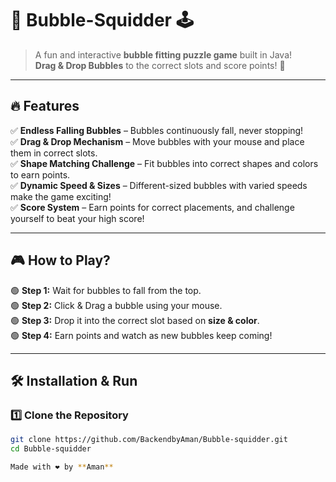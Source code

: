 # 🎈 Bubble-Squidder 🕹️  

> A fun and interactive **bubble fitting puzzle game** built in Java!  
> **Drag & Drop Bubbles** to the correct slots and score points! 🎯  


---

## 🔥 Features  
✅ **Endless Falling Bubbles** – Bubbles continuously fall, never stopping!  
✅ **Drag & Drop Mechanism** – Move bubbles with your mouse and place them in correct slots.  
✅ **Shape Matching Challenge** – Fit bubbles into correct shapes and colors to earn points.  
✅ **Dynamic Speed & Sizes** – Different-sized bubbles with varied speeds make the game exciting!  
✅ **Score System** – Earn points for correct placements, and challenge yourself to beat your high score!  

---

## 🎮 How to Play?  
🟢 **Step 1:** Wait for bubbles to fall from the top.  
🟢 **Step 2:** Click & Drag a bubble using your mouse.  
🟢 **Step 3:** Drop it into the correct slot based on **size & color**.  
🟢 **Step 4:** Earn points and watch as new bubbles keep coming!  

---

## 🛠️ Installation & Run  
### **1️⃣ Clone the Repository**  
```sh
git clone https://github.com/BackendbyAman/Bubble-squidder.git
cd Bubble-squidder

Made with ❤️ by **Aman**  

